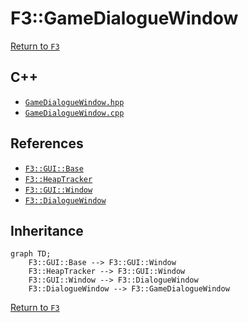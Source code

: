 # F3::GameDialogueWindow

[Return to `F3`](/docs/F3.md)

## C++

- [`GameDialogueWindow.hpp`](/c++/include/GameDialogueWindow.hpp)
- [`GameDialogueWindow.cpp`](/c++/source/GameDialogueWindow.cpp)

## References

- [`F3::GUI::Base`](/docs/F3/GUI/Base.md)
- [`F3::HeapTracker`](/docs/F3/HeapTracker.md)
- [`F3::GUI::Window`](/docs/F3/GUI/Window.md)
- [`F3::DialogueWindow`](/docs/F3/DialogueWindow.md)

## Inheritance

```mermaid
graph TD;
    F3::GUI::Base --> F3::GUI::Window
    F3::HeapTracker --> F3::GUI::Window
    F3::GUI::Window --> F3::DialogueWindow
    F3::DialogueWindow --> F3::GameDialogueWindow
```

[Return to `F3`](/docs/F3.md)